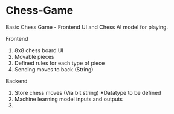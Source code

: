 # Chess-Game
Basic Chess Game - Frontend UI and Chess AI model for playing.

Frontend
1. 8x8 chess board UI
2. Movable pieces
3. Defined rules for each type of piece
4. Sending moves to back (String)

Backend
1. Store chess moves (Via bit string)
    *Datatype to be defined
2. Machine learning model inputs and outputs
3. 
